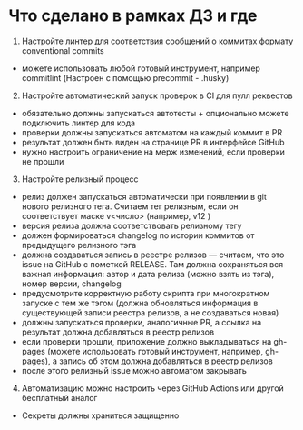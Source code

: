# Что сделано в рамках ДЗ и где

1. Настройте линтер для соответствия сообщений о коммитах формату conventional commits

- можете использовать любой готовый инструмент, например commitlint (Настроен с помощью precommit - .husky)

2. Настройте автоматический запуск проверок в CI для пулл реквестов

- обязательно должны запускаться автотесты + опционально можете подключить линтер для кода
- проверки должны запускаться автоматом на каждый коммит в PR
- результат должен быть виден на странице PR в интерфейсе GitHub
- нужно настроить ограничение на мерж изменений, если проверки не прошли

3. Настройте релизный процесс

- релиз должен запускаться автоматически при появлении в git нового релизного тега. Считаем тег релизным, если он соответствует маске v<число> (например, v12 )
- версия релиза должна соответствовать релизному тегу
- должен формироваться changelog по истории коммитов от предыдущего релизного тэга
- должна создаваться запись в реестре релизов — считаем, что это issue на GitHub с пометкой RELEASE. Там должна сохраняться вся важная информация: автор и дата релиза (можно взять из тэга), номер версии, changelog
- предусмотрите корректную работу скрипта при многократном запуске с тем же тэгом (должна обновляться информация в существующей записи реестра релизов, а не создаваться новая)
- должны запускаться проверки, аналогичные PR, а ссылка на результат должна добавляться в реестр релизов
- если проверки прошли, приложение должно выкладываться на gh-pages (можете использовать готовый инструмент, например, gh-pages), а запись об этом должна добавляться в реестр релизов
- после этого релизный issue можно автоматом закрывать

4. Автоматизацию можно настроить через GitHub Actions или другой бесплатный аналог

- Секреты должны храниться защищенно
